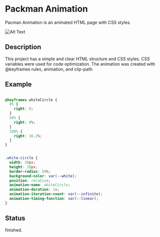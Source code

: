 # Packman Animation

Pacman Animation is an animated HTML page with CSS styles.


![Alt Text](https://media.giphy.com/media/GNY2f4TY4n80YsJUUW/giphy.gif
)

## Description

This project has a simple and clear HTML structure and CSS styles. CSS variables were used for code optimization. The animation was created with @keyframes rules, animation, and clip-path.

## Example

```css

@keyframes whiteCircle {
  0% {
    right: 0;
  }
  50% {
    right: 8%;
  }
  100% {
    right: 16.2%;
  }
}


.white-circle {
  width: 20px;
  height: 20px;
  border-radius: 50%;
  background-color: var(--white);
  position: relative;
  animation-name: whiteCircle;
  animation-duration: 1s;
  animation-iteration-count: var(--infinite);
  animation-timing-function: var(--linear);
}
```
## Status

finished.

